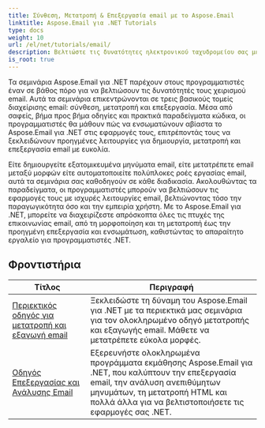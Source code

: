 ```yaml
---
title: Σύνθεση, Μετατροπή & Επεξεργασία email με το Aspose.Email
linktitle: Aspose.Email για .NET Tutorials
type: docs
weight: 10
url: /el/net/tutorials/email/
description: Βελτιώστε τις δυνατότητες ηλεκτρονικού ταχυδρομείου σας με τα μαθήματα Aspose.Email για .NET. Μάθετε πώς να συνθέτετε, να μετατρέψετε και να επεξεργάζεστε email για προηγμένη διαχείριση email.
is_root: true
---
```


Τα σεμινάρια Aspose.Email για .NET παρέχουν στους προγραμματιστές έναν σε βάθος πόρο για να βελτιώσουν τις δυνατότητές τους χειρισμού email. Αυτά τα σεμινάρια επικεντρώνονται σε τρεις βασικούς τομείς διαχείρισης email: σύνθεση, μετατροπή και επεξεργασία. Μέσα από σαφείς, βήμα προς βήμα οδηγίες και πρακτικά παραδείγματα κώδικα, οι προγραμματιστές θα μάθουν πώς να ενσωματώνουν αβίαστα το Aspose.Email για .NET στις εφαρμογές τους, επιτρέποντάς τους να ξεκλειδώνουν προηγμένες λειτουργίες για δημιουργία, μετατροπή και επεξεργασία email με ευκολία.

Είτε δημιουργείτε εξατομικευμένα μηνύματα email, είτε μετατρέπετε email μεταξύ μορφών είτε αυτοματοποιείτε πολύπλοκες ροές εργασίας email, αυτά τα σεμινάρια σας καθοδηγούν σε κάθε διαδικασία. Ακολουθώντας τα παραδείγματα, οι προγραμματιστές μπορούν να βελτιώσουν τις εφαρμογές τους με ισχυρές λειτουργίες email, βελτιώνοντας τόσο την παραγωγικότητα όσο και την εμπειρία χρήστη. Με το Aspose.Email για .NET, μπορείτε να διαχειρίζεστε απρόσκοπτα όλες τις πτυχές της επικοινωνίας email, από τη μορφοποίηση και τη μετατροπή έως την προηγμένη επεξεργασία και ενσωμάτωση, καθιστώντας το απαραίτητο εργαλείο για προγραμματιστές .NET.

## Φροντιστήρια
| Τίτλος | Περιγραφή |
| --- | --- | 
| [Περιεκτικός οδηγός για μετατροπή και εξαγωγή email](./comprehensive-guide-to-email-conversion-and-export/) | Ξεκλειδώστε τη δύναμη του Aspose.Email για .NET με τα περιεκτικά μας σεμινάρια για τον ολοκληρωμένο οδηγό μετατροπής και εξαγωγής email. Μάθετε να μετατρέπετε εύκολα μορφές. |
| [Οδηγός Επεξεργασίας και Ανάλυσης Email](./guide-to-email-processing-and-analysis/) | Εξερευνήστε ολοκληρωμένα προγράμματα εκμάθησης Aspose.Email για .NET, που καλύπτουν την επεξεργασία email, την ανάλυση ανεπιθύμητων μηνυμάτων, τη μετατροπή HTML και πολλά άλλα για να βελτιστοποιήσετε τις εφαρμογές σας .NET. | 